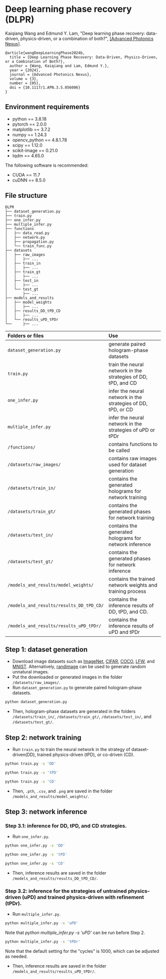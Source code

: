 # Deep learning phase recovery (DLPR)

Kaiqiang Wang and Edmund Y. Lam, "Deep learning phase recovery: data-driven, physics-driven, or a combination of both?", [\[Advanced Photonics Nexus\]](https://doi.org/10.1117/1.APN.3.5.056006).

```
@article{wangDeepLearningPhase2024b,
  title = {Deep Learning Phase Recovery: Data-Driven, Physics-Driven, or a Combination of Both?},
  author = {Wang, Kaiqiang and Lam, Edmund Y.},
  year = {2024},
  journal = {Advanced Photonics Nexus},
  volume = {3},
  number = {05},
  doi = {10.1117/1.APN.3.5.056006}
}
```


## Environment requirements
- python == 3.8.18
- pytorch == 2.0.0
- matplotlib == 3.7.2
- numpy == 1.24.3
- opencv_python == 4.8.1.78
- scipy == 1.12.0
- scikit-image == 0.21.0
- tqdm == 4.65.0

The following software is recommended:

- CUDA == 11.7
-  cuDNN == 8.5.0

## File structure
```
DLPR
├── dataset_generation.py
├── train.py
├── one_infer.py
├── multiple_infer.py
├── functions
│   ├── data_read.py
│   ├── network.py
│   ├── propagation.py
│   └── train_func.py
├── datasets
│   ├── raw_images
│   │   ├── ...
│   ├── train_in
│   │   ├── ...
│   ├── train_gt
│   │   ├── ...
│   ├── test_in
│   │   ├── ...
│   └── test_gt
│       ├── ...
├── models_and_results
│   ├── model_weights
│   │   ├── ...
│   ├── results_DD_tPD_CD
│   │   ├── ...
│   └── results_uPD_tPDr
└──     ├── ...

```
| Folders or files | Use |  
|  :----  | :----  |
| `dataset_generation.py` | generate paired hologram-phase datasets |  
| `train.py` | train the neural network in the strategies of DD, tPD, and CD | 
| `one_infer.py` | infer the neural network in the strategies of DD, tPD, or CD | 
| `multiple_infer.py` | infer the neural network in the strategies of uPD or tPDr | 
| `/functions/` | contains functions to be called | 
| `/datasets/raw_images/` | contains raw images used for dataset generation | 
| `/datasets/train_in/`| contains the generated holograms for network training  | 
| `/datasets/train_gt/`| contains the generated phases for network training | 
| `/datasets/test_in/`| contains the generated holograms for network inference  | 
| `/datasets/test_gt/`| contains the generated phases for network inference  | 
| `/models_and_results/model_weights/`|  contains the trained network weights and training process | 
| `/models_and_results/results_DD_tPD_CD/`|  contains the inference results of DD, tPD, and CD.  | 
| `/models_and_results/results_uPD_tPDr/`|  contains the inference results of uPD and tPDr| 

## Step 1: dataset generation
- Download image datasets such as [ImageNet](https://www.image-net.org/), [CIFAR](https://www.cs.toronto.edu/~kriz/cifar.html), [COCO](https://cocodataset.org/), [LFW](https://vis-www.cs.umass.edu/lfw/), and [MNIST](https://yann.lecun.com/exdb/mnist/). Alternatively,  [randimage](https://pypi.org/project/randimage/) can be used to generate random unnatural images.
- Put the downloaded or generated images in the folder `/datasets/raw_images/`.
- Run `dataset_generation.py` to generate paired hologram-phase datasets.
```sh
python dataset_generation.py
```
- Then, hologram-phase datasets are generated in the folders `/datasets/train_in/`, `/datasets/train_gt/`, `/datasets/test_in/`, and `/datasets/test_gt/`.

## Step 2: network training
- Run `train.py` to train the neural network in the strategy of dataset-driven(DD), trained physics-driven (tPD), or co-driven (CD).
```sh
python train.py -s 'DD'
```
```sh
python train.py -s 'tPD'
```
```sh
python train.py -s 'CD'
```
- Then, `.pth`, `.csv`, and `.png` are saved in the folder `/models_and_results/model_weights/`.

## Step 3: network inference
### Step 3.1: inference for DD, tPD, and CD strategies.
- Run `one_infer.py`.
```sh
python one_infer.py -s 'DD'
```
```sh
python one_infer.py -s 'tPD'
```
```sh
python one_infer.py -s 'CD'
```
- Then, inference results are saved in the folder `/models_and_results/results_DD_tPD_CD/`.

### Step 3.2: inference for the strategies of untrained physics-driven (uPD) and trained physics-driven with refinement (tPDr).
- Run `multiple_infer.py`.
```sh
python multiple_infer.py -s 'uPD'
```
Note that _python multiple_infer.py -s 'uPD'_ can be run before Step 2.
```sh
python multiple_infer.py -s 'tPDr'
```
Note that the default setting for the "cycles" is 1000, which can be adjusted as needed.
- Then, inference results are saved in the folder `/models_and_results/results_uPD_tPDr/`.

